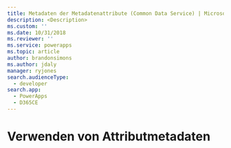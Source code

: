 ```yaml
---
title: Metadaten der Metadatenattribute (Common Data Service) | Microsoft Docs
description: <Description>
ms.custom: ''
ms.date: 10/31/2018
ms.reviewer: ''
ms.service: powerapps
ms.topic: article
author: brandonsimons
ms.author: jdaly
manager: ryjones
search.audienceType:
  - developer
search.app:
  - PowerApps
  - D365CE
---
```

# <a name="work-with-attribute-metadata"></a>Verwenden von Attributmetadaten

<!-- https://docs.microsoft.com/dynamics365/customer-engagement/developer/org-service/work-attribute-metadata -->